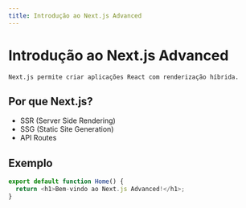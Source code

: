 ```yaml
---
title: Introdução ao Next.js Advanced
---
```


# Introdução ao Next.js Advanced

```{note}
Next.js permite criar aplicações React com renderização híbrida.
```

## Por que Next.js?

- SSR (Server Side Rendering)
- SSG (Static Site Generation)
- API Routes

## Exemplo

```javascript
export default function Home() {
  return <h1>Bem-vindo ao Next.js Advanced!</h1>;
}
``` 